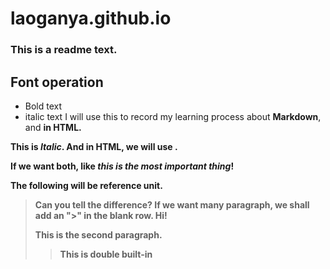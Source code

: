 # laoganya.github.io
### This is a readme text.
## Font operation  
- Bold text
- italic text
I will use this to record my learning process about **Markdown**, and <strong> in HTML.  

This is *Italic*. And in HTML, we will use <em> </em>.  

If we want both, like ***this is the most important thing***!  

The following will be reference unit.
> Can you tell the difference?
If we want many paragraph, we shall add an ">" in the blank row.
> Hi!
>
> This is the second paragraph.
>> This is double built-in

